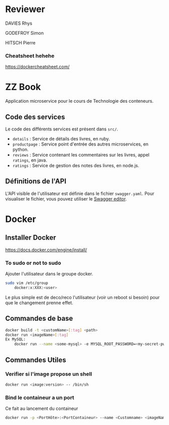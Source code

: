 # Reviewer

DAVIES Rhys

GODEFROY Simon

HITSCH Pierre

### Cheatsheet hehehe

https://dockercheatsheet.com/

# ZZ Book

Application microservice pour le cours de Technologie des conteneurs.

## Code des services

Le code des différents services est présent dans `src/`.

* `details` : Service de détails des livres, en ruby.
* `productpage` : Service point d'entrée des autres microservices, en python.
* `reviews` : Service contenant les commentaires sur les livres, appel `ratings`, en java.
* `ratings` : Service de gestion des notes des livres, en node.js.

## Définitions de l'API

L'API visible de l'utilisateur est définie dans le fichier `swagger.yaml`. Pour visualiser le fichier, vous pouvez utiliser le [Swagger editor](https://editor.swagger.io/).

# Docker
## Installer Docker
https://docs.docker.com/engine/install/

### To sudo or not to sudo

Ajouter l'utilisateur dans le groupe docker. 
```bash
sudo vim /etc/group
	docker:x:XXX:<user>
```
Le plus simple est de deco/reco l'utilisateur (voir un reboot si besoin) pour que le changement prenne effet.

## Commandes de base

```bash
docker build -t <customName>[:tag] <path>
docker run <imageName>[:tag]
Ex MySQL:
	docker run --name <some-mysql> -e MYSQL_ROOT_PASSWORD=<my-secret-pw> -d mysql:tag
```



## Commandes Utiles

### Verifier si l'image propose un shell
```bash
docker run <image:version> -- /bin/sh
```

### Bind le containeur a un port
Ce fait au lancement du containeur

```bash
docker run -p <PortHôte>:<PortContaineur> --name <Customname> <imageName>
```